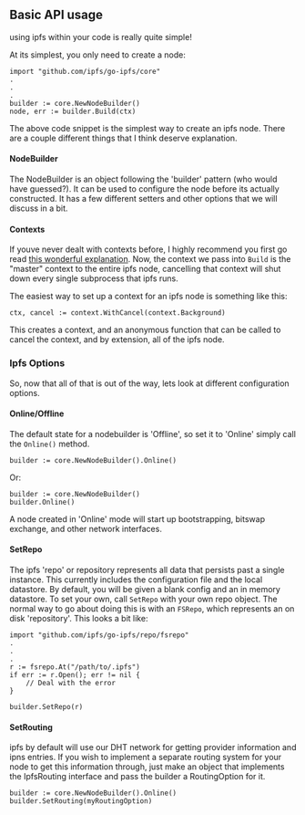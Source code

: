 ## Basic API usage
using ipfs within your code is really quite simple!

At its simplest, you only need to create a node:
```
import "github.com/ipfs/go-ipfs/core"
.
.
.
builder := core.NewNodeBuilder()
node, err := builder.Build(ctx)
```

The above code snippet is the simplest way to create an ipfs node. There are
a couple different things that I think deserve explanation.

#### NodeBuilder
The NodeBuilder is an object following the 'builder' pattern (who would have
guessed?). It can be used to configure the node before its actually constructed.
It has a few different setters and other options that we will discuss in a bit.

#### Contexts
If youve never dealt with contexts before, I highly recommend you first go read
[this wonderful explanation](https://blog.golang.org/context). Now, the context
we pass into `Build` is the "master" context to the entire ipfs node, cancelling
that context will shut down every single subprocess that ipfs runs.

The easiest way to set up a context for an ipfs node is something like this:
```
ctx, cancel := context.WithCancel(context.Background)
```
This creates a context, and an anonymous function that can be called to cancel
the context, and by extension, all of the ipfs node.

### Ipfs Options
So, now that all of that is out of the way, lets look at different configuration
options.

#### Online/Offline
The default state for a nodebuilder is 'Offline', so set it to 'Online' simply
call the `Online()` method.
```
builder := core.NewNodeBuilder().Online()
```
Or:
```
builder := core.NewNodeBuilder()
builder.Online()
```

A node created in 'Online' mode will start up bootstrapping, bitswap exchange,
and other network interfaces.

#### SetRepo
The ipfs 'repo' or repository represents all data that persists past a single
instance. This currently includes the configuration file and the local
datastore. By default, you will be given a blank config and an in memory
datastore. To set your own, call `SetRepo` with your own repo object.
The normal way to go about doing this is with an `FSRepo`, which represents
an on disk 'repository'. This looks a bit like:
```
import "github.com/ipfs/go-ipfs/repo/fsrepo"
.
.
.
r := fsrepo.At("/path/to/.ipfs")
if err := r.Open(); err != nil {
	// Deal with the error
}

builder.SetRepo(r)
```

#### SetRouting
ipfs by default will use our DHT network for getting provider information and
ipns entries. If you wish to implement a separate routing system for your node
to get this information through, just make an object that implements the
IpfsRouting interface and pass the builder a RoutingOption for it.
```
builder := core.NewNodeBuilder().Online()
builder.SetRouting(myRoutingOption)
```

